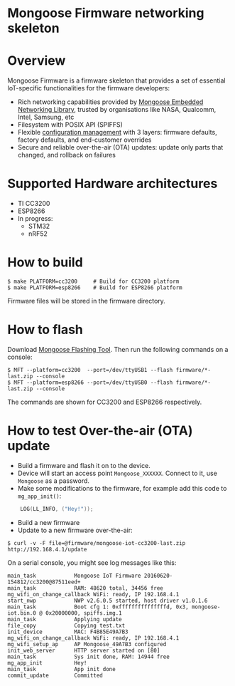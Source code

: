 Mongoose Firmware networking skeleton
=====================================

# Overview

Mongoose Firmware is a firmware skeleton that provides a set of
essential IoT-specific functionalities for the firmware developers:

- Rich networking capabilities provided by
  [Mongoose Embedded Networking Library](https://github.com/cesanta/mongoose),
  trusted by organisations like NASA, Qualcomm, Intel, Samsung, etc
- Filesystem with POSIX API (SPIFFS)
- Flexible [configuration management](https://docs.cesanta.com/mongoose-iot/master/#/firmware/configuration.md/) with 3 layers: firmware
  defaults, factory defaults, and end-customer overrides
- Secure and reliable over-the-air (OTA) updates: update only parts that
  changed, and rollback on failures

# Supported Hardware architectures

- TI CC3200
- ESP8266
- In progress:
   - STM32
   - nRF52

# How to build

```
$ make PLATFORM=cc3200     # Build for CC3200 platform
$ make PLATFORM=esp8266    # Build for ESP8266 platform
```

Firmware files will be stored in the firmware directory.

# How to flash

Download [Mongoose Flashing Tool](https://github.com/cesanta/mft/releases).
Then run the following commands on a console:

```
$ MFT --platform=cc3200  --port=/dev/ttyUSB1 --flash firmware/*-last.zip --console
$ MFT --platform=esp8266 --port=/dev/ttyUSB0 --flash firmware/*-last.zip --console
```
The commands are shown for CC3200 and ESP8266 respectively.


# How to test Over-the-air (OTA) update

- Build a firmware and flash it on to the device.
- Device will start an access point `Mongoose_XXXXXX`. Connect to it,
  use `Mongoose` as a password.
- Make some modifications to the firmware, for example add this code to
`mg_app_init()`:

```c
    LOG(LL_INFO, ("Hey!"));
```
- Build a new firmware
- Update to a new firmware over-the-air:
```
$ curl -v -F file=@firmware/mongoose-iot-cc3200-last.zip http://192.168.4.1/update
```

On a serial console, you might see log messages like this:

```
main_task            Mongoose IoT Firmware 20160620-154812/cc3200@87511eed+
main_task            RAM: 48620 total, 34456 free
mg_wifi_on_change_callback WiFi: ready, IP 192.168.4.1
start_nwp            NWP v2.6.0.5 started, host driver v1.0.1.6
main_task            Boot cfg 1: 0xfffffffffffffffd, 0x3, mongoose-iot.bin.0 @ 0x20000000, spiffs.img.1
main_task            Applying update
file_copy            Copying test.txt
init_device          MAC: F4B85E49A7B3
mg_wifi_on_change_callback WiFi: ready, IP 192.168.4.1
mg_wifi_setup_ap     AP Mongoose_49A7B3 configured
init_web_server      HTTP server started on [80]
main_task            Sys init done, RAM: 14944 free
mg_app_init          Hey!
main_task            App init done
commit_update        Committed
```
